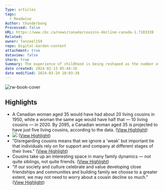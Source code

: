 ```yaml
---
Type: articles
tags:
  - Readwise
Author: thunderbong
Processed: false
URL: https://www.cbc.ca/news/canada/cousins-decline-canada-1.7103338
Related: 
owner: Tanzeel159
repo: Digital-Garden-content
attachment: true
dataview: false
share: true
Summary: The experience of childhood is being reshaped as the number of cousins decreases in many families. A kinship study found that families worldwide are shrinking, with a projected 38% decline in living relatives for individuals aged 65 by the year 2095 compared to 1950. In Canada, the average 15-year-old girl is projected to have only 3.6 living cousins in 2095, compared to 15.3 in 1950. This decline in cousins is attributed to decreasing fertility rates, with more people choosing to have fewer children or no children at all. Cousins play an important role in individuals' lives and provide a source of support and companionship, particularly in disadvantaged minority families. While the decline in cousins is changing the experience of childhood, the building of extended family by choice through close friendships and communities can help mitigate the impact.
date created: 2024-02-13 05:44:16
date modified: 2024-03-24 10:03:38
---
```

![rw-book-cover](https://news.ycombinator.com/favicon.ico)

## Highlights
- A Canadian woman aged 35 would have had about 20 living cousins in 1950, while a woman the same age would have half that — 10 living cousins — in 2020. By 2095, a Canadian woman aged 35 is projected to have just five living cousins, according to the data. ([View Highlight](https://read.readwise.io/read/01hph0gx1ns1myxn0623029fz4))
- ![](https://i.cbc.ca/1.7107714.1707339684!/fileImage/httpImage/gfx-dd-data-cousins-desktop.jpg) ([View Highlight](https://read.readwise.io/read/01hph0gygpgx6t0xe8g28fr2c6))
- "Disregarding cousins means that we ignore a 'weak' but important tie that individuals rely on for support and company at different stages of their lives." ([View Highlight](https://read.readwise.io/read/01hph0j5vw1fj55v2xd33dm9c7))
- Cousins take up an interesting space in many family dynamics — not quite siblings, not quite friends. ([View Highlight](https://read.readwise.io/read/01hph0marcthezqhkd3v130nhj))
- "If our society and culture celebrate and value developing close friendships and communities and building family we choose to a greater extent, we may not need to worry about a cousin decline so much." ([View Highlight](https://read.readwise.io/read/01hph0ppnbqqr8mavbjpgstwx1))
